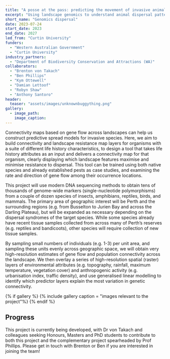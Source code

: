 ```yaml
---
title: "A posse at the pass: predicting the movement of invasive animal species in Western Australia"
excerpt: "Using landscape genomics to understand animal dispersal patterns."
short_name: "Genomics dispersal"
date: 2023-07-24
start_date: 2023
end_date: 2027
led_from: "Curtin University"
funders:
  - "Western Australian Government"
  - "Curtin University"
industry_partners:
  - "Department of Biodiversity Conservation and Attractions (WA)"
collaborators:
  - "Brenton von Takach"
  - "Ben Phillips"
  - "Kym Ottewell"
  - "Damian Lettoof"
  - "Robyn Shaw"
  - "Anthony Santoro"
header:
  teaser: "assets/images/unknownbuggything.png"
gallery:
  - image_path: 
    image_caption: 
---
```


Connectivity maps based on gene flow across landscapes can help us construct predictive spread models for invasive species. Here, we aim to build connectivity and landscape resistance map layers for organisms with a suite of different life history characteristics, to design a tool that takes life history attributes as an input and delivers a connectivity map for that organism, clearly displaying which landscape features maximise and minimise resistance to dispersal. This tool can be trained using both native species and already established pests as case studies, and examining the rate and direction of gene flow among their occurrence locations.

This project will use modern DNA sequencing methods to obtain tens of thousands of genome-wide markers (single-nucleotide polymorphisms) from a couple of dozen species of insects, amphibians, reptiles, birds, and mammals. The primary area of geographic interest will be Perth and the surrounding regions (e.g. from Busselton to Jurien Bay and across the Darling Plateau), but will be expanded as necessary depending on the dispersal syndromes of the target species. While some species already have recent tissue samples collected from across many of Perth’s reserves (e.g. reptiles and bandicoots), other species will require collection of new tissue samples.

By sampling small numbers of individuals (e.g. 1-3) per unit area, and sampling these units evenly across geographic space, we will obtain very high-resolution estimates of gene flow and population connectivity across the landscape. We then overlay a series of high-resolution spatial (raster) layers of environmental attributes (e.g. topography, rainfall, maximum temperature, vegetation cover) and anthropogenic activity (e.g. urbanisation index, traffic density), and use generalised linear modelling to identify which predictor layers explain the most variation in genetic connectivity.


{% if gallery %}
{% include gallery caption = "images relevant to the project"%}
{% endif %}

## Progress

This project is currently being developed, with Dr von Takach and colleagues seeking Honours, Masters and PhD students to contribute to both this project and the complementary project spearheaded by Prof Phillips. Please get in touch with Brenton or Ben if you are interested in joining the team!